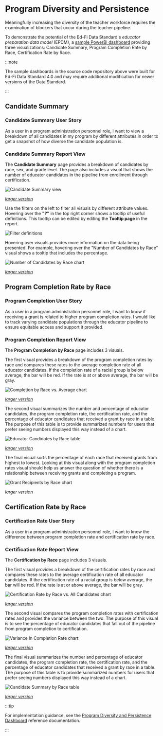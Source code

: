 # Program Diversity and Persistence

Meaningfully increasing the diversity of the teacher workforce requires the
examination of blockers that occur during the teacher pipeline.

To demonstrate the potential of the Ed-Fi Data Standard's _educator preparation
data model_ (EPDM), a [sample PowerBI
dashboard](https://github.com/Ed-Fi-Exchange-OSS/Educator-Pipeline-Dashboards)
providing three visualizations: Candidate Summary, Program Completion Rate by
Race, Certification Rate by Race.

:::note

The sample dashboards in the source code repository above were built for Ed-Fi
Data Standard 4.0 and may require additional modification for newer versions of
the Data Standard.

:::

## Candidate Summary

### Candidate Summary User Story

As a user in a program administration personnel role, I want to view a breakdown
of all candidates in my program by different attributes in order to get a
snapshot of how diverse the candidate population is.

### Candidate Summary Report View

The **Candidate Summary** page provides a breakdown of candidates by race, sex,
and grade level. The page also includes a visual that shows the number of
educator candidates in the pipeline from enrollment through certification.

![Candidate Summary view](https://edfidocs.blob.core.windows.net/$web/img/getting-started/use-cases/epp/candidate-summary-small.png)

_[larger version](https://edfidocs.blob.core.windows.net/$web/img/getting-started/use-cases/epp/candidate-summary.png)_

Use the filters on the left to filter all visuals by different attribute values.
Hovering over the **"?"** in the top right corner shows a tooltip of useful
definitions. This tooltip can be edited by editing the **Tooltip page** in the
report.

![Filter definitions](https://edfidocs.blob.core.windows.net/$web/img/getting-started/use-cases/epp/filter-definitions.png)

Hovering over visuals provides more information on the data being presented. For
example, hovering over the "Number of Candidates by Race" visual shows a tooltip
that includes the percentage.

![Number of Candidates by Race chart](https://edfidocs.blob.core.windows.net/$web/img/getting-started/use-cases/epp/number-candidates-by-race-small.png)

_[larger version](https://edfidocs.blob.core.windows.net/$web/img/getting-started/use-cases/epp/number-candidates-by-race.png)_

## Program Completion Rate by Race

### Program Completion User Story

As a user in a program administration personnel role, I want to know if
receiving a grant is related to higher program completion rates. I would like to
track varying candidate populations through the educator pipeline to ensure
equitable access and support it provided.

### Program Completion Report View

The **Program Completion by Race** page includes 3 visuals.

The first visual provides a breakdown of the program completion rates by race
and compares these rates to the average completion rate of all educator
candidates. If the completion rate of a racial group is below average, the bar
will be red. If the rate is at or above average, the bar will be gray.

![Completion by Race vs. Average chart](https://edfidocs.blob.core.windows.net/$web/img/getting-started/use-cases/epp/completion-by-race-vs-average-small.png)

_[larger version](https://edfidocs.blob.core.windows.net/$web/img/getting-started/use-cases/epp/completion-by-race-vs-average.png)_

The second visual summarizes the number and percentage of educator candidates,
the program completion rate, the certification rate, and the percentage of
educator candidates that received a grant by race in a table. The purpose of
this table is to provide summarized numbers for users that prefer seeing numbers
displayed this way instead of a chart.

![Educator Candidates by Race table](https://edfidocs.blob.core.windows.net/$web/img/getting-started/use-cases/epp/educator-candidates-by-race-small.png)

_[larger version](https://edfidocs.blob.core.windows.net/$web/img/getting-started/use-cases/epp/educator-candidates-by-race.png)_

The final visual sorts the percentage of each race that received grants from
highest to lowest. Looking at this visual along with the program completion
rates visual should help us answer the question of whether there is a
relationship between receiving grants and completing a program.

![Grant Recipients by Race chart](https://edfidocs.blob.core.windows.net/$web/img/getting-started/use-cases/epp/grant-recipients-by-race-small.png)

_[larger version](https://edfidocs.blob.core.windows.net/$web/img/getting-started/use-cases/epp/grant-recipients-by-race.png)_

## Certification Rate by Race

### Certification Rate User Story

As a user in a program administration personnel role, I want to know the
difference between program completion rate and certification rate by race.

### Certification Rate Report View

The **Certification by Race** page includes 3 visuals.

The first visual provides a breakdown of the certification rates by race and
compares these rates to the average certification rate of all educator
candidates. If the certification rate of a racial group is below average, the
bar will be red. If the rate is at or above average, the bar will be gray.

![Certification Rate by Race vs. All Candidates chart](https://edfidocs.blob.core.windows.net/$web/img/getting-started/use-cases/epp/certification-by-rate-vs-all-small.png)

_[larger version](https://edfidocs.blob.core.windows.net/$web/img/getting-started/use-cases/epp/certification-by-rate-vs-all.png)_

The second visual compares the program completion rates with certification rates
and provides the variance between the two. The purpose of this visual is to see
the percentage of educator candidates that fall out of the pipeline from program
completion to certification.

![Variance In Completion Rate chart](https://edfidocs.blob.core.windows.net/$web/img/getting-started/use-cases/epp/variance-in-completion-rate-small.png)

_[larger version](https://edfidocs.blob.core.windows.net/$web/img/getting-started/use-cases/epp/variance-in-completion-rate.png)_

The final visual summarizes the number and percentage of educator candidates,
the program completion rate, the certification rate, and the percentage of
educator candidates that received a grant by race in a table. The purpose of
this table is to provide summarized numbers for users that prefer seeing numbers
displayed this way instead of a chart.

![Candidate Summary by Race table](https://edfidocs.blob.core.windows.net/$web/img/getting-started/use-cases/epp/candidate-summary-by-race-small.png)

_[larger version](https://edfidocs.blob.core.windows.net/$web/img/getting-started/use-cases/epp/candidate-summary-by-race.png)_

:::tip

For implementation guidance, see the [Program Diversity and Persistence Dashboard](/reference/educator-pipeline/program-diversity/) reference documentation.

:::
